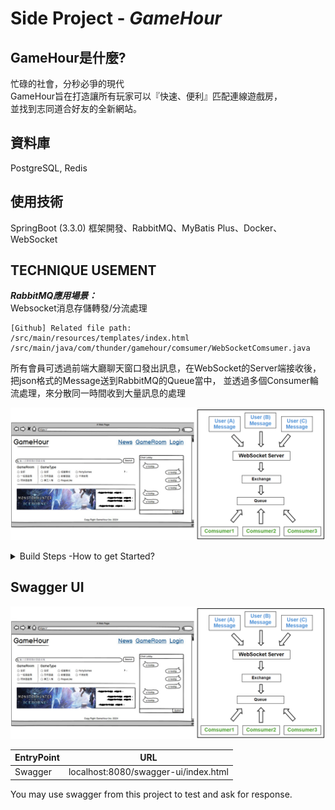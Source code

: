# Side Project - *GameHour*

## GameHour是什麼? 
忙碌的社會，分秒必爭的現代  
GameHour旨在打造讓所有玩家可以『快速、便利』匹配連線遊戲房，  
並找到志同道合好友的全新網站。

## 資料庫
PostgreSQL, Redis
## 使用技術
SpringBoot (3.3.0) 框架開發、RabbitMQ、MyBatis Plus、Docker、WebSocket
## TECHNIQUE USEMENT
***RabbitMQ應用場景：***  
Websocket消息存儲轉發/分流處理

    [Github] Related file path:  
    /src/main/resources/templates/index.html  
    /src/main/java/com/thunder/gamehour/comsumer/WebSocketComsumer.java

所有會員可透過前端大廳聊天窗口發出訊息，在WebSocket的Server端接收後，把json格式的Message送到RabbitMQ的Queue當中，
並透過多個Consumer輪流處理，來分散同一時間收到大量訊息的處理  

![Websocket message processed by RabbitMQ](https://github.com/thunder1210/GameHour/blob/master/meterial/RabbitMQ_Flow.png)

<details>
<summary>Build Steps -How to get Started?</summary>

## Commands
- Clone this project into your local workspace.
- Open Windows cmd/Linux terminal, switch to the root  under GameHour project.
- Use docker command to build image and run.
> **cmd1:** docker build -t gamehour:latest . (include the dot)

> **cmd2:** docker run -d -p 8080:8080 --name gamehour_container gamehour:lastest
- User docker-compose to build required containers
> **cmd:** docker-compose up -d . (include the dot)
- Run each SQL command in **/src/main/resources/gameHour.sql** to create a sample enviroment.
- Don't forget to edit the **application.yml** file, set the database url as your local IP address
</details>
  
## Swagger UI 

![Websocket message processed by RabbitMQ](https://github.com/thunder1210/GameHour/blob/master/meterial/RabbitMQ_Flow.png)

| EntryPoint | URL |
|--|--|
| Swagger | localhost:8080/swagger-ui/index.html |

You may use swagger from this project to test and ask for response. 
